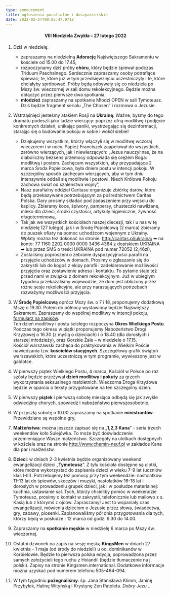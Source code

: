 ```yaml
---
type: annoucement
title: ogłoszenia parafialne i duszpasterskie
date: 2022-02-27T00:05:47.971Z
---
```

<!--StartFragment--><h4 style="text-align:center;">VIII Niedziela Zwykła – 27 lutego 2022</h4>

1. Dziś w niedzielę:

   * zapraszamy na niedzielną **Adorację** Najświętszego Sakramentu w kościele od 15.00 do 17.45,
   * rozpoczynamy dziś próby **chóru**, który będzie śpiewał podczas Triduum Paschalnego. Serdecznie zapraszamy osoby potrafiące śpiewać; te, które już w tym przedsięwzięciu uczestniczyły i te, które chciałyby spróbować. Próby będą odbywały się co niedziela po Mszy św. wieczornej w sali domu rekolekcyjnego. Będzie można dołączyć przez pierwsze dwa spotkania,
   * **młodzież** zapraszamy na spotkanie Młodzi OPEN w sali Tymoteusz. Dziś będzie fragment serialu „The Chosen” i rozmowa o Jezusie.
2. Wstrząśnięci jesteśmy atakiem Rosji na **Ukrainę**. Ważne, byśmy do tego dramatu podeszli jako ludzie wierzący: poprzez ufną modlitwę i podjęcie konkretnych działań, unikając paniki, wystrzegając się dezinformacji, starając się o budowanie pokoju w sobie i wokół siebie!

   * Dziękujemy wszystkim, którzy włączyli się w modlitwę wczoraj wieczorem i w nocy. Papież Franciszek zaapelował do wszystkich, zarówno wierzących, jak i niewierzących: „Jezus nauczył nas, że na diaboliczny bezsens przemocy odpowiada się orężem Boga: modlitwą i postem. Zachęcam wszystkich, aby przypadająca 2 marca Środa Popielcowa, była dniem postu w intencji pokoju. W szczególny sposób zachęcam wierzących, aby w tym dniu intensywnie oddali się modlitwie i postowi. Niech Królowa Pokoju zachowa świat od szaleństwa wojny”,
   * Nasz parafialny oddział Caritasu organizuje zbiórkę darów, które będą przekazywane potrzebującym za pośrednictwem Caritas Polska. Dary prosimy składać pod zadaszeniem przy wejściu do kaplicy. Zbieramy koce, śpiwory, pampersy, chusteczki nawilżane, mleko dla dzieci, środki czystości, artykuły higieniczne, żywność długoterminową,
   * Tak jak we wszystkich kościołach naszej diecezji, tak i u nas w tę niedzielę (27 lutego), jak i w Środę Popielcową (2 marca) zbieramy do puszek ofiary na pomoc uchodźcom wojennym z Ukrainy.\
     Wpłaty można też dokonać na stronie: http://caritas.pl/ukraina\
     ➡ na konto: 77 1160 2202 0000 0000 3436 4384 z dopiskiem UKRAINA\
     ➡ lub przez SMS o treści UKRAINA pod numer 72052 (2,46zł),
   * Zostaliśmy poproszeni o zebranie dyspozycyjności parafii na przyjęcie uchodźców w domach. Prosimy o zgłaszanie się do zakrystii lub do kogoś z ekipy parafii i zadeklarowanie możliwości przyjęcia oraz zostawienie adresu i kontaktu. To pytanie staje też przed nami w związku z domem rekolekcyjnym. Już w ubiegłym tygodniu przekazaliśmy wojewodzie, że dom jest obłożony przez różne sesje rekolekcyjne, ale przy narastających potrzebach rozważymy możliwości przyjęcia.
3. W **Środę Popielcową** oprócz Mszy św. o 7 i 18, proponujemy dodatkową Mszę o 19.30. Potem do północy wystawiony będzie Najświętszy Sakrament. Zapraszamy do wspólnej modlitwy w intencji pokoju, [formularz na zapisów](https://docs.google.com/spreadsheets/d/1A7pctqe1Jf2X9_cezfOx95wG0rq-IT4ws64WABtRrlU/edit?usp=sharing). \
   Ten dzień modlitwy i postu ścisłego rozpoczyna **Okres Wielkiego Postu**. Podczas tego okresu w piątki proponujemy Nabożeństwo Drogi Krzyżowej o 16.30 (z myślą o dzieciach) i o 18.40 (dla dorosłych i starszej młodzieży), oraz Gorzkie Żale – w niedziele o 17.15.\
   Kościół warszawski zachęca do praktykowania w Wielkim Poście nawiedzania tzw. **kościołów stacyjnych**. Szczegółowy grafik świątyń warszawskich, które uczestniczą w tym programie, wywieszony jest w gablotce.
4. W pierwszy piątek Wielkiego Postu, 4 marca, Kościół w Polsce po raz szósty będzie przeżywał **dzień modlitwy i pokuty** za grzech wykorzystania seksualnego małoletnich. Wieczorna Droga Krzyżowa będzie w oparciu o teksty przygotowane na ten szczególny dzień.
5. W pierwszy **piątek** i pierwszą sobotę miesiąca odbędą się jak zwykle odwiedziny chorych, spowiedź i nabożeństwo pierwszosobotnie.
6. W przyszłą sobotę o 10.00 zapraszamy na spotkanie **ministrantów**. Przewidziane są wspólne gry,
7. **Małżeństwa**: można jeszcze zapisać się na „**1,2,3 Kana**” - seria trzech weekendów koło Sulejówka. To może być doświadczenie przemieniające Wasze małżeństwo. Szczegóły na ulotkach dostępnych w kościele oraz na stronie <http://www.chemin-neuf.pl> w zakładce Kana dla par i małżeństw.
8. **Dzieci**: w dniach 2-3 kwietnia będzie organizowany weekend ewangelizacji dzieci „**Tymoteusz**”. Z tyłu kościoła dostępne są ulotki, które można wykorzystać do zapisania dzieci w wieku 7-9 lat (uczniów klas I-III). Potrzebujemy też pomocy przy tym weekendzie: nastolatków 11-13 lat do śpiewów, skeczów i muzyki, nastolatków 16-18 lat i dorosłych w prowadzeniu grupek dzieci, jak i w posłudze materialnej: kuchnia, ustawianie sal. Tych, którzy chcieliby pomóc w weekendzie Tymoteusz, prosimy o kontakt w zakrystii, telefonicznie lub mailowo z s. Kasią lub z którymś z ojców. Zapraszamy! Jest to wspaniały czas ewangelizacji, mówienia dzieciom o Jezusie przez słowa, świadectwa, gry, zabawy, piosenki. Zaplanowaliśmy pół dnia przygotowania dla tych, którzy będą w posłudze : 12 marca od godz. 9.30 do 14.00.
9. Zapraszamy na **spotkanie męskie** w niedzielę 6 marca po Mszy św. wieczornej.
10. Ostatni dzwonek na zapis na sesję męską **KingsMen** w dniach 27 kwietnia - 1 maja (od środy do niedzieli) u oo. dominikanów w Korbielowie. Będzie to pierwsza polska edycja, poprowadzona przez samych założycieli tego ruchu z Holandii (będzie tłumaczenie na j. polski). Zapisy na stronie Kingsmen.international. Dodatkowe informacje można uzyskać pod numerem telefonu 505-464-094.
11. W tym tygodniu **pożegnaliśmy**: śp. Jana Stanisława Klimm, Janinę Przybyłek, Halinę Wityńską i Krystynę Zen Patoleta. *Dobry Jezu…*

<!--EndFragment-->